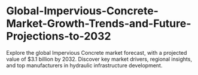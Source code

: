 # Global-Impervious-Concrete-Market-Growth-Trends-and-Future-Projections-to-2032
Explore the global Impervious Concrete market forecast, with a projected value of $3.1 billion by 2032. Discover key market drivers, regional insights, and top manufacturers in hydraulic infrastructure development.
